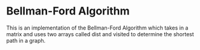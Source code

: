 # Bellman-Ford Algorithm

This is an implementation of the Bellman-Ford Algorithm which takes in a matrix and uses two arrays called dist and visited to determine the shortest path in a graph.
